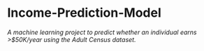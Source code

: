 # Income-Prediction-Model

*A machine learning project to predict whether an individual earns >$50K/year using the Adult Census dataset.*
